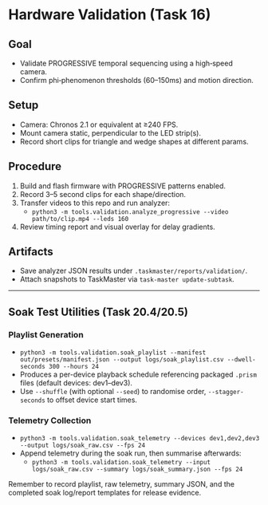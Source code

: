 Hardware Validation (Task 16)
=============================

Goal
----
- Validate PROGRESSIVE temporal sequencing using a high‑speed camera.
- Confirm phi‑phenomenon thresholds (60–150ms) and motion direction.

Setup
-----
- Camera: Chronos 2.1 or equivalent at ≥240 FPS.
- Mount camera static, perpendicular to the LED strip(s).
- Record short clips for triangle and wedge shapes at different params.

Procedure
---------
1. Build and flash firmware with PROGRESSIVE patterns enabled.
2. Record 3–5 second clips for each shape/direction.
3. Transfer videos to this repo and run analyzer:
   - `python3 -m tools.validation.analyze_progressive --video path/to/clip.mp4 --leds 160`
4. Review timing report and visual overlay for delay gradients.

Artifacts
---------
- Save analyzer JSON results under `.taskmaster/reports/validation/`.
- Attach snapshots to TaskMaster via `task-master update-subtask`.

---

Soak Test Utilities (Task 20.4/20.5)
------------------------------------

### Playlist Generation
- `python3 -m tools.validation.soak_playlist --manifest out/presets/manifest.json --output logs/soak_playlist.csv --dwell-seconds 300 --hours 24`
- Produces a per-device playback schedule referencing packaged `.prism` files (default devices: dev1–dev3).
- Use `--shuffle` (with optional `--seed`) to randomise order, `--stagger-seconds` to offset device start times.

### Telemetry Collection
- `python3 -m tools.validation.soak_telemetry --devices dev1,dev2,dev3 --output logs/soak_raw.csv --fps 24`
- Append telemetry during the soak run, then summarise afterwards:
  - `python3 -m tools.validation.soak_telemetry --input logs/soak_raw.csv --summary logs/soak_summary.json --fps 24`

Remember to record playlist, raw telemetry, summary JSON, and the completed soak log/report templates for release evidence.
